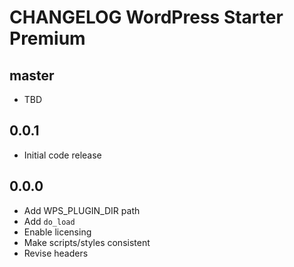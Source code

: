 # CHANGELOG WordPress Starter Premium

## master
* TBD

## 0.0.1
* Initial code release 

## 0.0.0
* Add WPS_PLUGIN_DIR path
* Add `do_load` 
* Enable licensing 
* Make scripts/styles consistent
* Revise headers